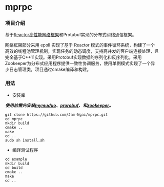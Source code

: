 # mprpc
### 项目介绍

基于[Reactor高性能网络框架](https://github.com/Jam-Ngai/mymuduo.git)和Protubuf实现的分布式网络通信框架。

网络框架部分采用 epoll 实现了基于 Reactor 模式的事件循环系统，构建了一个高效的线程池管理机制，实现任务的动态调度，支持高并发的客户端连接处理，且完全基于C++11实现。采用Protobuf实现数据的序列化和反序列化，采用Zookeeper为分布式应用程序提供一致性协调服务，使用单例模式实现了一个异步日志管理类，项目通过cmake编译和构建。

### 用法

- 安装库

**_使用前需先安装[mymuduo]((https://github.com/Jam-Ngai/mymuduo.git))、[prorobuf](https://github.com/protocolbuffers/protobuf.git)、和[zookeeper](https://zookeeper.apache.org/releases.html)。_**

```shell
git clone https://github.com/Jam-Ngai/mprpc.git
cd mprpc
mkdir build
cmake ..
make
cd ..
sudo sh install.sh
```

- 编译测试程序

```shell
cd example
mkdir build
cd build
cmake ..
make
cd ..
```
